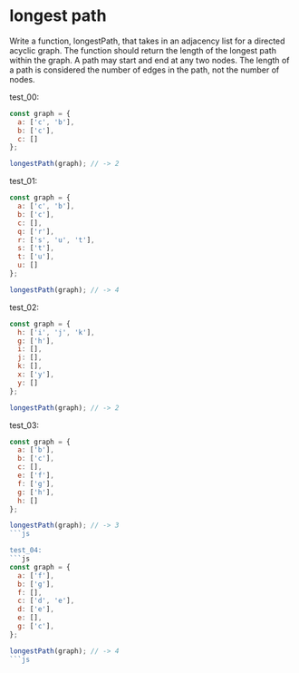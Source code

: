 # longest path

Write a function, longestPath, that takes in an adjacency list for a directed acyclic graph. The function should return the length of the longest path within the graph. A path may start and end at any two nodes. The length of a path is considered the number of edges in the path, not the number of nodes.

test_00:
```js
const graph = {
  a: ['c', 'b'],
  b: ['c'],
  c: []
};

longestPath(graph); // -> 2
```

test_01:
```js
const graph = {
  a: ['c', 'b'],
  b: ['c'],
  c: [],
  q: ['r'],
  r: ['s', 'u', 't'],
  s: ['t'],
  t: ['u'],
  u: []
};

longestPath(graph); // -> 4
```

test_02:
```js
const graph = {
  h: ['i', 'j', 'k'],
  g: ['h'],
  i: [],
  j: [],
  k: [],
  x: ['y'],
  y: []
};

longestPath(graph); // -> 2
```

test_03:
```js
const graph = {
  a: ['b'],
  b: ['c'],
  c: [],
  e: ['f'],
  f: ['g'],
  g: ['h'],
  h: []
};

longestPath(graph); // -> 3
```js

test_04:
```js
const graph = {
  a: ['f'],
  b: ['g'],
  f: [],
  c: ['d', 'e'],
  d: ['e'],
  e: [],
  g: ['c'],
};

longestPath(graph); // -> 4
```js
